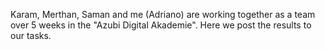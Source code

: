 Karam, Merthan, Saman and me (Adriano) are working together as a team over 5 weeks in the "Azubi Digital Akademie". Here we post the results to our tasks. 
